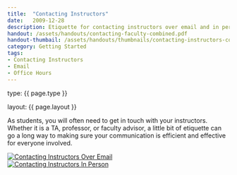 ```yaml
---
title:  "Contacting Instructors"
date:   2009-12-28
description: Etiquette for contacting instructors over email and in person!
handout: /assets/handouts/contacting-faculty-combined.pdf
handout-thumbail: /assets/handouts/thumbnails/contacting-instructors-combined-tn.png
category: Getting Started
tags:
- Contacting Instructors
- Email
- Office Hours
---
```

<div class="notes">
<p>type: {{ page.type }}</p>
<p>layout: {{ page.layout }}</p>
</div>

<p class="flow-text">As students, you will often need to get in touch with your instructors. Whether it is a TA, professor, or faculty advisor, a little bit of etiquette can go a long way to making sure your communication is efficient and effective for everyone involved.</p>

<div class="container">
<div class="row">
           
<div class="col-sm">
<a class="rightaction" href="{{ '/assets/handouts/contacting-faculty-combined.pdf' | prepend: site.baseurl }}" title="PDF Handout" aria-label="Handout">
<img class="img-fluid materialboxed" src="{{ '/assets/images/contacting_faculty_over_email.png' | prepend: site.baseurl }}" alt="Contacting Instructors Over Email" data-caption="Contacting Instructors Over Email"> 
</a>
</div>

<div class="col-sm">
<a class="rightaction" href="{{ '/assets/handouts/contacting-faculty-combined.pdf' | prepend: site.baseurl }}" title="PDF Handout" aria-label="Handout">
<img class="img-fluid materialboxed" src="{{ '/assets/images/contacting-instructors-in-person.png' | prepend: site.baseurl }}" alt="Contacting Instructors In Person" data-caption="Contacting Instructors In Person"> 
</a>
</div>

</div>
</div>



<!-- include embed-and-share-buttons.html ? -->
